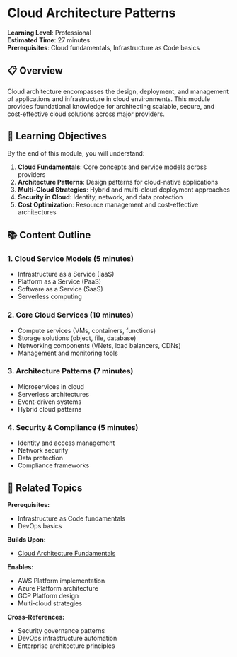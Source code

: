# Cloud Architecture Patterns

**Learning Level**: Professional  
**Estimated Time**: 27 minutes  
**Prerequisites**: Cloud fundamentals, Infrastructure as Code basics

## 📋 Overview

Cloud architecture encompasses the design, deployment, and management of applications and infrastructure in cloud environments. This module provides foundational knowledge for architecting scalable, secure, and cost-effective cloud solutions across major providers.

## 🎯 Learning Objectives

By the end of this module, you will understand:

1. **Cloud Fundamentals**: Core concepts and service models across providers
2. **Architecture Patterns**: Design patterns for cloud-native applications
3. **Multi-Cloud Strategies**: Hybrid and multi-cloud deployment approaches
4. **Security in Cloud**: Identity, network, and data protection
5. **Cost Optimization**: Resource management and cost-effective architectures

## 📚 Content Outline

### 1. Cloud Service Models (5 minutes)

- Infrastructure as a Service (IaaS)
- Platform as a Service (PaaS)
- Software as a Service (SaaS)
- Serverless computing

### 2. Core Cloud Services (10 minutes)

- Compute services (VMs, containers, functions)
- Storage solutions (object, file, database)
- Networking components (VNets, load balancers, CDNs)
- Management and monitoring tools

### 3. Architecture Patterns (7 minutes)

- Microservices in cloud
- Serverless architectures
- Event-driven systems
- Hybrid cloud patterns

### 4. Security & Compliance (5 minutes)

- Identity and access management
- Network security
- Data protection
- Compliance frameworks

## 🔗 Related Topics

**Prerequisites:**

- Infrastructure as Code fundamentals
- DevOps basics

**Builds Upon:**

- [Cloud Architecture Fundamentals](01_Cloud-Architecture-Fundamentals.md)

**Enables:**

- AWS Platform implementation
- Azure Platform architecture
- GCP Platform design
- Multi-cloud strategies

**Cross-References:**

- Security governance patterns
- DevOps infrastructure automation
- Enterprise architecture principles
